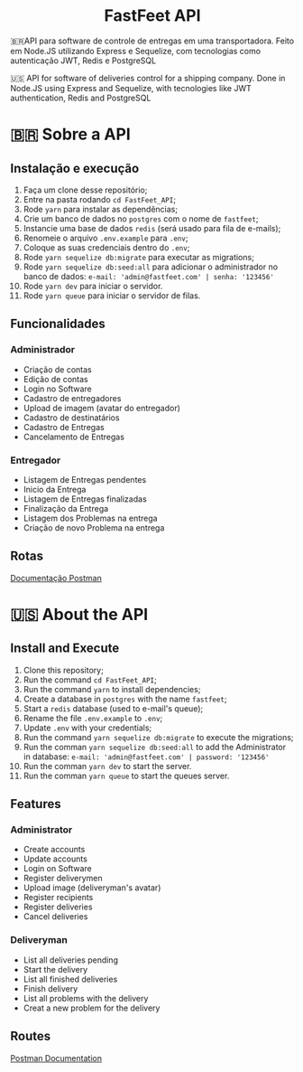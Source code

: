 <h1 align="center">
  FastFeet API
</h1>

<p>🇧🇷API para software de controle de entregas em uma transportadora. Feito em Node.JS utilizando Express e Sequelize, com tecnologias como autenticação JWT, Redis e PostgreSQL</p>

<p>🇺🇸 API for software of deliveries control for a shipping company. Done in Node.JS using Express and Sequelize, with tecnologies like JWT authentication, Redis and PostgreSQL</p>

<h1>🇧🇷 Sobre a API</h1>

## Instalação e execução

1. Faça um clone desse repositório;
2. Entre na pasta rodando `cd FastFeet_API`;
3. Rode `yarn` para instalar as dependências;
4. Crie um banco de dados no `postgres` com o nome de `fastfeet`;
5. Instancie uma base de dados `redis` (será usado para fila de e-mails);
6. Renomeie o arquivo `.env.example` para `.env`;
7. Coloque as suas credenciais dentro do `.env`;
8. Rode `yarn sequelize db:migrate` para executar as migrations;
9. Rode `yarn sequelize db:seed:all` para adicionar o administrador no banco de dados:  `e-mail: 'admin@fastfeet.com' | senha: '123456'`
10. Rode `yarn dev` para iniciar o servidor.
11. Rode `yarn queue` para iniciar o servidor de filas.

## Funcionalidades

### Administrador
- Criação de contas
- Edição de contas
- Login no Software
- Cadastro de entregadores
- Upload de imagem (avatar do entregador)
- Cadastro de destinatários
- Cadastro de Entregas
- Cancelamento de Entregas

### Entregador
- Listagem de Entregas pendentes
- Inicio da Entrega
- Listagem de Entregas finalizadas
- Finalização da Entrega
- Listagem dos Problemas na entrega
- Criação de novo Problema na entrega

## Rotas

<a href="https://documenter.getpostman.com/view/7792112/SzS2wTao?version=latest" target="_blank">Documentação Postman<a/>

<h1>🇺🇸 About the API</h1>

## Install and Execute

1. Clone this repository;
2. Run the command `cd FastFeet_API`;
3. Run the command `yarn` to install dependencies;
4. Create a database in `postgres` with the name `fastfeet`;
5. Start a `redis` database (used to e-mail's queue);
6. Rename the file `.env.example` to `.env`;
7. Update `.env` with your credentials;
8. Run the command `yarn sequelize db:migrate` to execute the migrations;
9. Run the comman `yarn sequelize db:seed:all` to add the Administrator in database:  `e-mail: 'admin@fastfeet.com' | password: '123456'`
10. Run the comman `yarn dev` to start the server.
11. Run the comman `yarn queue` to start the queues server.

## Features

### Administrator
- Create accounts
- Update accounts
- Login on Software
- Register deliverymen
- Upload image (deliveryman's avatar)
- Register recipients
- Register deliveries
- Cancel deliveries

### Deliveryman
- List all deliveries pending
- Start the delivery
- List all finished deliveries
- Finish delivery
- List all problems with the delivery
- Creat a new problem for the delivery

## Routes

<a href="https://documenter.getpostman.com/view/7792112/SzS2wTao?version=latest" target="_blank">Postman Documentation<a/>
